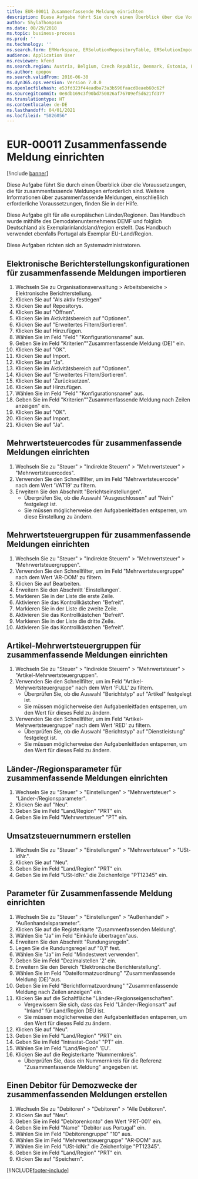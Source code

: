 ```yaml
---
title: EUR-00011 Zusammenfassende Meldung einrichten
description: Diese Aufgabe führt Sie durch einen Überblick über die Voraussetzungen, die für zusammenfassende Meldungen erforderlich sind.
author: ShylaThompson
ms.date: 08/29/2018
ms.topic: business-process
ms.prod: ''
ms.technology: ''
ms.search.form: ERWorkspace, ERSolutionRepositoryTable, ERSolutionImport, SysQueryForm, SysQueryFieldLookUp,  TaxTable, TaxGroup, TaxItemGroup, TaxCountryRegionParameters, TaxVATNumTable, IntrastatParameters, CustTable, DirPartyQuickCreateForm
audience: Application User
ms.reviewer: kfend
ms.search.region: Austria, Belgium, Czech Republic, Denmark, Estonia, Finland, France, Germany, Hungary, Ireland, Italy, Latvia, Lithuania, Netherlands, Poland, Spain, Sweden, United Kingdom
ms.author: epopov
ms.search.validFrom: 2016-06-30
ms.dyn365.ops.version: Version 7.0.0
ms.openlocfilehash: e53fd323f44eadba73a3b596faacd8eaeb60c62f
ms.sourcegitcommit: 0e8db169c3f90bd750826af76709ef5d621fd377
ms.translationtype: HT
ms.contentlocale: de-DE
ms.lasthandoff: 04/01/2021
ms.locfileid: "5826056"
---
```

# <a name="eur-00011-set-up-eu-sales-list-reporting"></a>EUR-00011 Zusammenfassende Meldung einrichten

[!include [banner](../../includes/banner.md)]

Diese Aufgabe führt Sie durch einen Überblick über die Voraussetzungen, die für zusammenfassende Meldungen erforderlich sind. Weitere Informationen über zusammenfassende Meldungen, einschließlich erforderliche Voraussetzungen, finden Sie in der Hilfe.

Diese Aufgabe gilt für alle europäischen Länder/Regionen. Das Handbuch wurde mithilfe des Demodatenunternehmens DEMF und folglich Deutschland als Exemplarinlandsland/region erstellt. Das Handbuch verwendet ebenfalls Portugal als Exemplar EU-Land/Region.

Diese Aufgaben richten sich an Systemadministratoren.


## <a name="import-electronic-reporting-configurations-for-eu-sales-list-reporting"></a>Elektronische Berichterstellungskonfigurationen für zusammenfassende Meldungen importieren
1. Wechseln Sie zu Organisationsverwaltung > Arbeitsbereiche > Elektronische Berichterstellung.
2. Klicken Sie auf "Als aktiv festlegen"
3. Klicken Sie auf Repositorys.
4. Klicken Sie auf "Öffnen".
5. Klicken Sie im Aktivitätsbereich auf "Optionen".
6. Klicken Sie auf "Erweitertes Filtern/Sortieren".
7. Klicken Sie auf Hinzufügen.
8. Wählen Sie im Feld "Feld" "Konfigurationsname" aus.
9. Geben Sie im Feld "Kriterien""Zusammenfassende Meldung (DE)" ein.
10. Klicken Sie auf "OK".
11. Klicken Sie auf Import.
12. Klicken Sie auf "Ja".
13. Klicken Sie im Aktivitätsbereich auf "Optionen".
14. Klicken Sie auf "Erweitertes Filtern/Sortieren".
15. Klicken Sie auf 'Zurücksetzen'.
16. Klicken Sie auf Hinzufügen.
17. Wählen Sie im Feld "Feld" "Konfigurationsname" aus.
18. Geben Sie im Feld "Kriterien""Zusammenfassende Meldung nach Zeilen anzeigen" ein.
19. Klicken Sie auf "OK".
20. Klicken Sie auf Import.
21. Klicken Sie auf "Ja".

## <a name="set-up-sales-tax-codes-for-eu-sales-list-reporting"></a>Mehrwertsteuercodes für zusammenfassende Meldungen einrichten
1. Wechseln Sie zu "Steuer" > "Indirekte Steuern" > "Mehrwertsteuer" > "Mehrwertsteuercodes".
2. Verwenden Sie den Schnellfilter, um im Feld "Mehrwertsteuercode" nach dem Wert 'VAT19' zu filtern.
3. Erweitern Sie den Abschnitt "Berichtseinstellungen".
    * Überprüfen Sie, ob die Auswahl "Ausgeschlossen" auf "Nein" festgelegt ist.  
    * Sie müssen möglicherweise den Aufgabenleitfaden entsperren, um diese Einstellung zu ändern.  

## <a name="set-up-sales-tax-groups-for-eu-sales-list-reporting"></a>Mehrwertsteuergruppen für zusammenfassende Meldungen einrichten
1. Wechseln Sie zu "Steuer" > "Indirekte Steuern" > "Mehrwertsteuer" > "Mehrwertsteuergruppen".
2. Verwenden Sie den Schnellfilter, um im Feld "Mehrwertsteuergruppe" nach dem Wert 'AR-DOM' zu filtern.
3. Klicken Sie auf Bearbeiten.
4. Erweitern Sie den Abschnitt 'Einstellungen'.
5. Markieren Sie in der Liste die erste Zeile.
6. Aktivieren Sie das Kontrollkästchen "Befreit".
7. Markieren Sie in der Liste die zweite Zeile.
8. Aktivieren Sie das Kontrollkästchen "Befreit".
9. Markieren Sie in der Liste die dritte Zeile.
10. Aktivieren Sie das Kontrollkästchen "Befreit".

## <a name="set-up-item-sales-tax-groups-for-eu-sales-list-reporting"></a>Artikel-Mehrwertsteuergruppen für zusammenfassende Meldungen einrichten
1. Wechseln Sie zu "Steuer" > "Indirekte Steuern" > "Mehrwertsteuer" > "Artikel-Mehrwertsteuergruppen".
2. Verwenden Sie den Schnellfilter, um im Feld "Artikel-Mehrwertsteuergruppe" nach dem Wert 'FULL' zu filtern.
    * Überprüfen Sie, ob die Auswahl "Berichtstyp" auf "Artikel" festgelegt ist.  
    * Sie müssen möglicherweise den Aufgabenleitfaden entsperren, um den Wert für dieses Feld zu ändern.  
3. Verwenden Sie den Schnellfilter, um im Feld "Artikel-Mehrwertsteuergruppe" nach dem Wert 'RED' zu filtern.
    * Überprüfen Sie, ob die Auswahl "Berichtstyp" auf "Dienstleistung" festgelegt ist.  
    * Sie müssen möglicherweise den Aufgabenleitfaden entsperren, um den Wert für dieses Feld zu ändern.  

## <a name="set-up-countryregion-parameters-for-eu-sales-list-reporting"></a>Länder-/Regionsparameter für zusammenfassende Meldungen einrichten
1. Wechseln Sie zu "Steuer" > "Einstellungen" > "Mehrwertsteuer" > "Länder-/Regionsparameter".
2. Klicken Sie auf "Neu".
3. Geben Sie im Feld "Land/Region" "PRT" ein.
4. Geben Sie im Feld "Mehrwertsteuer" "PT" ein.

## <a name="create-tax-exempt-numbers"></a>Umsatzsteuernummern erstellen
1. Wechseln Sie zu "Steuer" > "Einstellungen" > "Mehrwertsteuer" > "USt-IdNr.".
2. Klicken Sie auf "Neu".
3. Geben Sie im Feld "Land/Region" "PRT" ein.
4. Geben Sie im Feld "USt-IdNr." die Zeichenfolge "PT12345" ein.

## <a name="set-up-eu-sales-list-reporting-parameters"></a>Parameter für Zusammenfassende Meldung einrichten
1. Wechseln Sie zu "Steuer" > "Einstellungen" > "Außenhandel" > "Außenhandelsparameter".
2. Klicken Sie auf die Registerkarte "Zusammenfassenden Meldung".
3. Wählen Sie "Ja" im Feld "Einkäufe übertragen"aus.
4. Erweitern Sie den Abschnitt "Rundungsregeln".
5. Legen Sie die Rundungsregel auf "0,1" fest.
6. Wählen Sie "Ja" im Feld "Mindestwert verwenden".
7. Geben Sie im Feld "Dezimalstellen '2' ein.
8. Erweitern Sie den Bereich "Elektronische Berichterstellung".
9. Wählen Sie im Feld "Dateiformatzuordnung" "Zusammenfassende Meldung (DE)"aus.
10. Geben Sie im Feld "Berichtformatzuordnung" "Zusammenfassende Meldung nach Zeilen anzeigen" ein.
11. Klicken Sie auf die Schaltfläche "Länder-/Regionseigenschaften".
    * Vergewissern Sie sich, dass das Feld "Länder-/Regionsart" auf "Inland" für Land/Region DEU ist.  
    * Sie müssen möglicherweise den Aufgabenleitfaden entsperren, um den Wert für dieses Feld zu ändern.  
12. Klicken Sie auf "Neu".
13. Geben Sie im Feld "Land/Region" "PRT" ein.
14. Geben Sie im Feld "Intrastat-Code" "PT" ein.
15. Wählen Sie im Feld "Land/Region" 'EU'.
16. Klicken Sie auf die Registerkarte "Nummernkreis".
    * Überprüfen Sie, dass ein Nummernkreis für die Referenz "Zusammenfassende Meldung" angegeben ist.  

## <a name="create-a-customer-for-eu-sales-list-reporting-demo-purposes"></a>Einen Debitor für Demozwecke der zusammenfassenden Meldungen erstellen
1. Wechseln Sie zu "Debitoren" > "Debitoren" > "Alle Debitoren".
2. Klicken Sie auf "Neu".
3. Geben Sie im Feld "Debitorenkonto" den Wert 'PRT-001' ein.
4. Geben Sie im Feld "Name" "Debitor aus Portugal" ein.
5. Wählen Sie im Feld "Debitorengruppe" "10" aus.
6. Wählen Sie im Feld "Mehrwertsteuergruppe" "AR-DOM" aus.
7. Wählen Sie im Feld "USt-IdNr." die Zeichenfolge "PT12345".
8. Geben Sie im Feld "Land/Region" "PRT" ein.
9. Klicken Sie auf "Speichern".



[!INCLUDE[footer-include](../../../includes/footer-banner.md)]